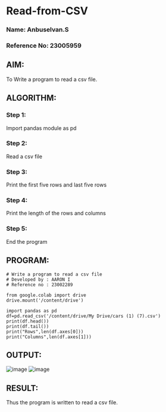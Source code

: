 # Read-from-CSV
### Name: Anbuselvan.S
### Reference No: 23005959
## AIM:
To Write a program to read a csv file.
## ALGORITHM:
### Step 1:
Import pandas module as pd
### Step 2:
Read a csv file
### Step 3:
Print the first five rows and last five rows
### Step 4:
Print the length of the rows and columns
### Step 5:
End the program
## PROGRAM:
```
# Write a program to read a csv file
# Developed by : AARON I
# Reference no : 23002289

from google.colab import drive
drive.mount('/content/drive')

import pandas as pd
df=pd.read_csv('/content/drive/My Drive/cars (1) (7).csv')
print(df.head())
print(df.tail())
print("Rows",len(df.axes[0]))
print("Columns",len(df.axes[1]))
```
## OUTPUT:
![image](https://github.com/anbuselvan1519/Read-from-CSV/assets/139841744/e68980d1-1ddc-42c6-a269-93cde9d385ae)
![image](https://github.com/anbuselvan1519/Read-from-CSV/assets/139841744/b2fceecd-7065-4a29-98ab-ebc7557a8614)

## RESULT:
Thus the program is written to read a csv file.
